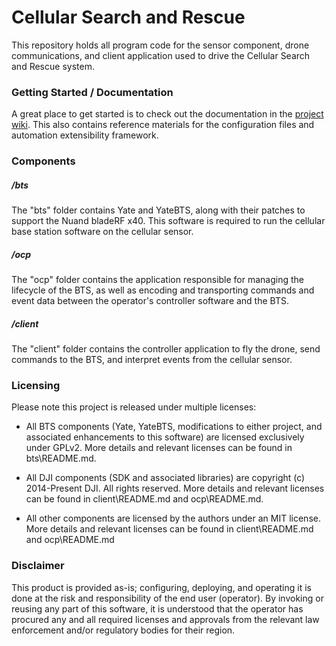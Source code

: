 # Cellular Search and Rescue

This repository holds all program code for the sensor component, drone communications, and client application used to drive the Cellular Search and Rescue system.

### Getting Started / Documentation
A great place to get started is to check out the documentation in the [project wiki](https://github.com/CatalystCode/cell-sar/wiki). This also contains reference materials for the configuration files and automation extensibility framework.

### Components
##### /bts
The "bts" folder contains Yate and YateBTS, along with their patches to support the Nuand bladeRF x40. This software is required to run the cellular base station software on the cellular sensor.

##### /ocp
The "ocp" folder contains the application responsible for managing the lifecycle of the BTS, as well as encoding and transporting commands and event data between the operator's controller software and the BTS.

##### /client
The "client" folder contains the controller application to fly the drone, send commands to the BTS, and interpret events from the cellular sensor.

### Licensing
Please note this project is released under multiple licenses:
* All BTS components (Yate, YateBTS, modifications to either project, and associated enhancements to this software) are licensed exclusively under GPLv2. More details and relevant licenses can be found in bts\README.md.

* All DJI components (SDK and associated libraries) are copyright (c) 2014-Present DJI. All rights reserved. More details and relevant licenses can be found in client\README.md and ocp\README.md.

* All other components are licensed by the authors under an MIT license. More details and relevant licenses can be found in client\README.md and ocp\README.md

### Disclaimer
This product is provided as-is; configuring, deploying, and operating it is done at the risk and responsibility of the end user (operator). By invoking or reusing any part of this software, it is understood that the operator has procured any and all required licenses and approvals from the relevant law enforcement and/or regulatory bodies for their region.
